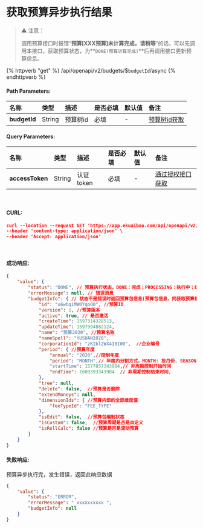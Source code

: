 # 获取预算异步执行结果

> ⚠️ 注意：
>
>  调用预算接口时报错“**预算[XXX预算]未计算完成，请稍等**”的话，可以先调用本接口，获取预算状态，为**`DONE(预算计算完成)`**后再调用接口更新预算信息。

{% httpverb "get" %} /api/openapi/v2/budgets/$`budgetId`/async {% endhttpverb %}

#### Path Parameters:

|名称  |类型    |描述   |是否必填   |默认值  | 备注 |
| :--------- | :------ | :---------| :------| :------|:------|
| **budgetId** | String | 预算树id | 必填 | - | [预算树id获取](/budget/get-budget-list.html) |

#### Query Parameters:

|名称  |类型    |描述   |是否必填   |默认值  | 备注 |
| :--------- | :------ | :---------| :------| :------|:------|
| **accessToken** | String  | 认证token	| 必填 | - | [通过授权接口获取](/getting-started/auth.html) |

<br/>

#### CURL:
```json
curl --location --request GET 'https://app.ekuaibao.com/api/openapi/v2/budgets/$u6wbqiMW0Yqo00/async?accessToken=KS4btJTf3o5o00' \
--header 'content-type: application/json' \
--header 'Accept: application/json'
```
<br/>

#### 成功响应:
```json
{
    "value": {
        "status": "DONE", // 预算执行状态，DONE：完成；PROCESSING：执行中；ERROR：上次执行错误
        "errorMessage": null, // 错误消息
        "budgetInfo": { // 状态不是错误时返回预算包信息(预算包信息，同获取预算接口)
            "id": "u6wbqiMW0Yqo00", //预算ID
            "version": 1, //预算版本
            "active": true, // 是否激活
            "createTime": 1597314328513,
            "updateTime": 1597994882124,
            "name": "预算2020", //预算名称
            "nameSpell": "YUSUAN2020",  
            "corporationId": "zKIbl2WX4I8I00",  //企业编号
            "period": { //预算年度
                "annual": "2020",//控制年度
                "period": "MONTH",// 年度内分割方式，MONTH: 按月份, SEASON: 按季度, HALF_YEAR: 半年, YEAR: 整年, null: 非周期控制。
                "startTime": 1577857343984,// 非周期控制开始时间
                "endTime": 1609393343984  // 非周期控制结束时间,
            },
            "tree": null,
            "delete": false,  //预算是否删除
            "extendMoneys": null,
            "dimensionIds": { //预算内部的全部维度值
                "feeTypeId": "FEE_TYPE" 
            },
            "isEdit": false,  //预算包编制状态
            "isCustom": false,  //预算周期是否是自定义
            "isRollCalc": false //预算是否是滚动预算
        }
    }
}
```

#### 失败响应:
预算异步执行完，发生错误，返回此响应数据

```json
{
    "value": {
        "status": "ERROR",
        "errorMessage": " xxxxxxxxxx ",
        "budgetInfo": null
    }
}
```

